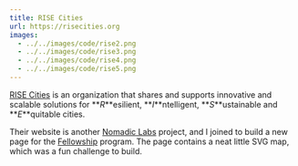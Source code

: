 ```yaml
---
title: RISE Cities
url: https://risecities.org
images: 
  - ../../images/code/rise2.png
  - ../../images/code/rise3.png
  - ../../images/code/rise4.png
  - ../../images/code/rise5.png
---
```

[RISE Cities][1] is an organization that shares and supports innovative and scalable solutions for **_R_**esilient, **_I_**ntelligent, **_S_**ustainable and **_E_**quitable cities.

Their website is another [Nomadic Labs][2] project, and I joined to build a new page for the [Fellowship][3] program. The page contains a neat little SVG map, which was a fun challenge to build.

[1]:	https://risecities.org
[2]:	https://nomadiclabs.ca
[3]:	https://risecities.org/fellowship